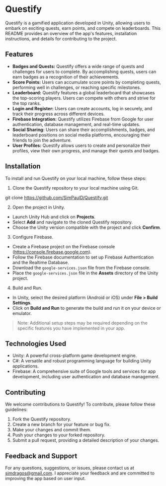 # Questify

Questify is a gamified application developed in Unity, allowing users to embark on exciting quests, earn points, and compete on leaderboards. This README provides an overview of the app's features, installation instructions, and details for contributing to the project.

## Features

- **Badges and Quests:** Questify offers a wide range of quests and challenges for users to complete. By accomplishing quests, users can earn badges as a recognition of their achievements.
- **Score Points:** Users can accumulate score points by completing quests, performing well in challenges, or reaching specific milestones.
- **Leaderboard:** Questify features a global leaderboard that showcases the top-scoring players. Users can compete with others and strive for the top ranks.
- **Login and Register:** Users can create accounts, log in securely, and track their progress across different devices.
- **Firebase Integration:** Questify utilizes Firebase from Google for user authentication, database management, and real-time updates.
- **Social Sharing:** Users can share their accomplishments, badges, and leaderboard positions on social media platforms, encouraging their friends to join the adventure.
- **User Profiles:** Questify allows users to create and personalize their profiles, view their own progress, and manage their quests and badges.

## Installation

To install and run Questify on your local machine, follow these steps:

1. Clone the Questify repository to your local machine using Git.

git clone https://github.com/SimPaulD/Questify.git


2. Open the project in Unity.
- Launch Unity Hub and click on **Projects**.
- Select **Add** and navigate to the cloned Questify repository.
- Choose the Unity version compatible with the project and click **Confirm**.

3. Configure Firebase.
- Create a Firebase project on the Firebase console (https://console.firebase.google.com).
- Follow the Firebase documentation to set up Firebase Authentication and the Realtime Database.
- Download the `google-services.json` file from the Firebase console.
- Place the `google-services.json` file in the **Assets** directory of the Unity project.

4. Build and Run.
- In Unity, select the desired platform (Android or iOS) under **File > Build Settings**.
- Click on **Build and Run** to generate the build and run it on your device or emulator.

> Note: Additional setup steps may be required depending on the specific features you have implemented in your app.

## Technologies Used

- Unity: A powerful cross-platform game development engine.
- C#: A versatile and robust programming language for building Unity applications.
- Firebase: A comprehensive suite of Google tools and services for app development, including user authentication and database management.

## Contributing

We welcome contributions to Questify! To contribute, please follow these guidelines:

1. Fork the Questify repository.
2. Create a new branch for your feature or bug fix.
3. Make your changes and commit them.
4. Push your changes to your forked repository.
5. Submit a pull request, providing a detailed description of your changes.

## Feedback and Support

For any questions, suggestions, or issues, please contact us at simdragos@gmail.com. I appreciate your feedback and are committed to improving the app based on user input.


